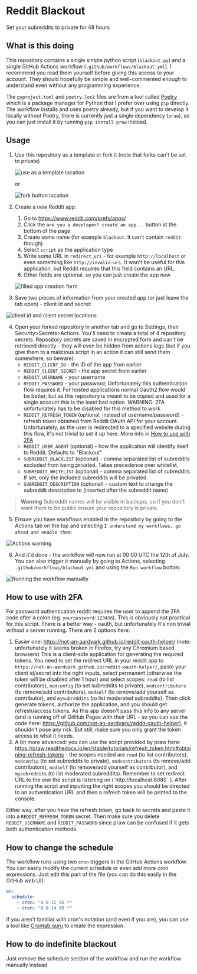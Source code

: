 # Reddit Blackout
Set your subreddits to private for 48 hours

## What is this doing

This repository contains a single simple python script (`blackout.py`) and a single GitHub Actions workflow (`.github/workflows/blackout.yml`). I recommend you read them yourself before giving this access to your account. They should hopefully be simple and well-commented enough to understand even without any programming experience.

The `pyproject.toml` and `poetry.lock` files are from a tool called [Poetry](https://python-poetry.org/) which is a package manager for Python that I prefer over using `pip` directly. The workflow installs and uses poetry already, but if you want to develop it locally without Poetry, there is currently just a single dependency (`praw`), so you can just install it by running `pip install praw` instead.

## Usage

1. Use this repository as a template or fork it (note that forks can't be set to private)

   ![use as a template location](https://github.com/oplik0/reddit-blackout/assets/25460763/c7cefaf8-4304-4e20-9496-b8ce1b5aede1)
   
   or
   
   ![fork button location](https://user-images.githubusercontent.com/25460763/183402131-46c4955f-9545-4ca5-8c9c-da8f860075a5.png)

2. Create a new Reddit app:
    1. Go to https://www.reddit.com/prefs/apps/
    2. Click the `are you a developer? create an app...` button at the bottom of the page
    3. Create some name (for example `blackout`. It can't contain `reddit` though)
    4. Select `script` as the application type
    5. Write some URL in `redirect_uri` - for example `http://localhost` or even something like `http://invalid-uri`. It won't be useful for this application, but Reddit requires that this field contains an URL.
    6. Other fields are optional, so you can just create the app now
    
    ![filled app creation form](https://user-images.githubusercontent.com/25460763/183403287-76139f11-1e2a-4100-ae8f-0e2396e3459b.png)
3. Save two pieces of information from your created app (or just leave the tab open) - client id and secret:

![client id and client secret locations](https://user-images.githubusercontent.com/25460763/183404430-656f88c5-e028-4081-b9d5-a7d7473760da.png)

4. Open your forked repository in another tab and go to Settings, then Security>Secrets>Actions. You'll need to create a total of 4 repository secrets. Repository secrets are saved in encrypted form and can't be retrieved directly - they will even be hidden from actions logs (but if you give them to a malicious script in an action it can still send them somewhere, so beware):
    - `REDDIT_CLIENT_ID` - the ID of the app from earlier
    - `REDDIT_CLIENT_SECRET` - the app secret from earlier
    - `REDDIT_USERNAME` - your username
    - `REDDIT_PASSWORD` - your password; Unfortunately this authentication flow requires it. For hosted applications normal Oauth2 flow would be better, but as this repository is meant to be copied and used for a single account this is the least bad option. WARNING: 2FA unfortunately has to be disabled for this method to work
    - `REDDIT_REFRESH_TOKEN` (optional, instead of username/password) - refresh token obtained from Reddit OAuth API for your account. Unfortunately, as the user is redirected to a specified website during this flow, it's not trivial to set it up here. More info in [How to use with 2FA](#how-to-use-with-2fa)
    - `REDDIT_USER_AGENT` (optional) - how the application will identify itself to Reddit. Defaults to "Blackout"
    - `SUBREDDIT_BLACKLIST` (optional) - comma separated list of subreddits excluded from being privated. Takes precedence over whitelist.
    - `SUBREDDIT_WHITELIST` (optional) - comma separated list of subreddits. If set, only the included subreddits will be privated
    - `SUBREDDIT_DESCRIPTION` (optional) - custom text to change the subreddit description to (inserted after the subreddit name)
> **Warning**
> Subreddit names will be visible in backups, so if you don't want them to be public ensure your repository is private.

5. Ensure you have workflows enabled in the repository by going to the Actions tab on the top and selecting `I understand my workflows, go ahead and enable them`:

![Actions warning](https://user-images.githubusercontent.com/25460763/183405553-1ce872f0-7790-466a-a115-7e3f4bdcf0dc.png)

6. And it'd done - the workflow will now run at 00:00 UTC the 12th of July. You can also trigger it manually by going to Actions, selecting `.github/workflows/blackout.yml` and using the `Run workflow` button:

![Running the workflow manually](https://user-images.githubusercontent.com/25460763/183406938-af2f4c77-9f8b-44bb-bf15-6943e120d1e5.png)

## How to use with 2FA

For password authentication reddit requires the user to append the 2FA code after a colon (eg. `yourpassword:123456`). This is obviously not practical for this script. There is a better way - oauth, but unfortunately it's non trivial without a server running. There are 2 options here:
1. Easier one: https://not-an-aardvark.github.io/reddit-oauth-helper/ (note: unfortunately it seems broken in Firefox, try any Chromium based browsers)
   This is a client-side application for generating the required tokens. You need to set the redirect URL in your reddit app to `https://not-an-aardvark.github.io/reddit-oauth-helper/`, paste your client id/secret into the right inputs, select permanent (otherwise the token will be disabled after 1 hour) and select scopes: `read` (to list contributors), `modconfig` (to set subreddits to private), `modcontributors` (to remove/add contributors), `modself` (to remove/add yourself as contributor), and `mysubreddits` (to list moderated subreddits).
   Then click generate tokens, authorize the application, and you should get refresh/access tokens.
   As this app doesn't pass this info to any server (and is running off of GitHub Pages with their URL - so you can see the code here: https://github.com/not-an-aardvark/reddit-oauth-helper), it shouldn't pose any risk. But still, make sure you only grant the token access to what it needs.
2. A bit more advanced: you can use the script provided by praw here: https://praw.readthedocs.io/en/stable/tutorials/refresh_token.html#obtaining-refresh-tokens - the scopes needed are `read` (to list contributors), `modconfig` (to set subreddits to private), `modcontributors` (to remove/add contributors), `modself` (to remove/add yourself as contributor), and `mysubreddits` (to list moderated subreddits). Remember to set redirect URL to the one the script is listening on (`http://localhost:8080``).
   After running the script and inputting the right scopes you should be directed to an authentication URL and then a refresh token will be printed to the console.

Either way, after you have the refresh token, go back to secrets and paste it into a `REDDIT_REFRESH_TOKEN` secret. Then make sure you delete `REDDIT_USERNAME` and `REDDIT_PASSWORD` since praw can be confused if it gets both authentication methods.

## How to change the schedule

The workflow runs using two `cron` triggers in the GitHub Actions workflow. You can easily modify the current schedule or even add more cron expressions. Just edit this part of the file (you can do this easily in the GitHub web UI):
```yaml
on:
  schedule:
    - cron: "0 0 12 06 *"
    - cron: "0 0 14 06 *"
```

If you aren't familiar with cron's notation (and even if you are), you can use a tool like [Crontab.guru](https://crontab.guru/) to create the expression.

## How to do indefinite blackout

Just remove the schedule section of the workflow and run the workflow manually instead
